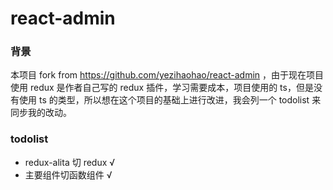 # react-admin

### 背景

本项目 fork from https://github.com/yezihaohao/react-admin
，由于现在项目使用 redux 是作者自己写的 redux 插件，学习需要成本，项目使用的 ts，但是没有使用 ts 的类型，所以想在这个项目的基础上进行改进，我会列一个 todolist 来同步我的改动。

### todolist

- redux-alita 切 redux √
- 主要组件切函数组件 √
